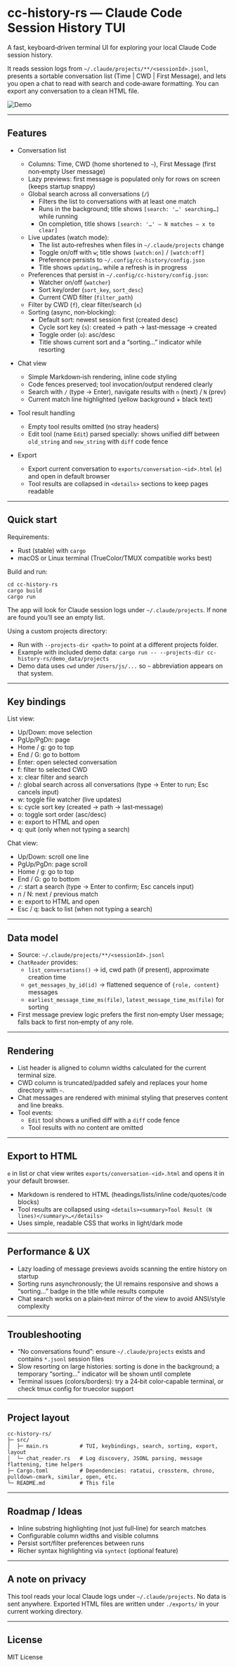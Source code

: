# cc-history-rs — Claude Code Session History TUI

A fast, keyboard‑driven terminal UI for exploring your local Claude Code session history.

It reads session logs from `~/.claude/projects/**/<sessionId>.jsonl`, presents a sortable conversation list (Time | CWD | First Message), and lets you open a chat to read with search and code‑aware formatting. You can export any conversation to a clean HTML file.

![Demo](demo.gif)

---

## Features

- Conversation list
  - Columns: Time, CWD (home shortened to `~`), First Message (first non‑empty User message)
  - Lazy previews: first message is populated only for rows on screen (keeps startup snappy)
  - Global search across all conversations (`/`)
    - Filters the list to conversations with at least one match
    - Runs in the background; title shows `[search: '…' searching…]` while running
    - On completion, title shows `[search: '…' — N matches — x to clear]`
  - Live updates (watch mode):
    - The list auto‑refreshes when files in `~/.claude/projects` change
    - Toggle on/off with `w`; title shows `[watch:on]` / `[watch:off]`
    - Preference persists to `~/.config/cc-history/config.json`
    - Title shows `updating…` while a refresh is in progress
  - Preferences that persist in `~/.config/cc-history/config.json`:
    - Watcher on/off (`watcher`)
    - Sort key/order (`sort_key`, `sort_desc`)
    - Current CWD filter (`filter_path`)
  - Filter by CWD (`f`), clear filter/search (`x`)
  - Sorting (async, non‑blocking):
    - Default sort: newest session first (created desc)
    - Cycle sort key (`s`): created → path → last‑message → created
    - Toggle order (`o`): asc/desc
    - Title shows current sort and a “sorting…” indicator while resorting

- Chat view
  - Simple Markdown‑ish rendering, inline code styling
  - Code fences preserved; tool invocation/output rendered clearly
  - Search with `/` (type → Enter), navigate results with `n` (next) / `N` (prev)
  - Current match line highlighted (yellow background + black text)

- Tool result handling
  - Empty tool results omitted (no stray headers)
  - Edit tool (name `Edit`) parsed specially: shows unified diff between `old_string` and `new_string` with `diff` code fence

- Export
  - Export current conversation to `exports/conversation-<id>.html` (`e`) and open in default browser
  - Tool results are collapsed in `<details>` sections to keep pages readable

---

## Quick start

Requirements:
- Rust (stable) with `cargo`
- macOS or Linux terminal (TrueColor/TMUX compatible works best)

Build and run:
```
cd cc-history-rs
cargo build
cargo run
```

The app will look for Claude session logs under `~/.claude/projects`. If none are found you’ll see an empty list.

Using a custom projects directory:
- Run with `--projects-dir <path>` to point at a different projects folder.
- Example with included demo data: `cargo run -- --projects-dir cc-history-rs/demo_data/projects`
- Demo data uses `cwd` under `/Users/js/...` so `~` abbreviation appears on that system.

---

## Key bindings

List view:
- Up/Down: move selection
- PgUp/PgDn: page
- Home / g: go to top
- End / G: go to bottom
- Enter: open selected conversation
- f: filter to selected CWD
- x: clear filter and search
- /: global search across all conversations (type → Enter to run; Esc cancels input)
- w: toggle file watcher (live updates)
- s: cycle sort key (created → path → last‑message)
- o: toggle sort order (asc/desc)
- e: export to HTML and open
- q: quit (only when not typing a search)

Chat view:
- Up/Down: scroll one line
- PgUp/PgDn: page scroll
- Home / g: go to top
- End / G: go to bottom
- `/`: start a search (type → Enter to confirm; Esc cancels input)
- n / N: next / previous match
- e: export to HTML and open
- Esc / q: back to list (when not typing a search)

---

## Data model

- Source: `~/.claude/projects/**/<sessionId>.jsonl`
- `ChatReader` provides:
  - `list_conversations()` → id, cwd path (if present), approximate creation time
  - `get_messages_by_id(id)` → flattened sequence of `{role, content}` messages
  - `earliest_message_time_ms(file)`, `latest_message_time_ms(file)` for sorting
- First message preview logic prefers the first non‑empty User message; falls back to first non‑empty of any role.

---

## Rendering

- List header is aligned to column widths calculated for the current terminal size.
- CWD column is truncated/padded safely and replaces your home directory with `~`.
- Chat messages are rendered with minimal styling that preserves content and line breaks.
- Tool events:
  - `Edit` tool shows a unified diff with a `diff` code fence
  - Tool results with no content are omitted

---

## Export to HTML

`e` in list or chat view writes `exports/conversation-<id>.html` and opens it in your default browser.

- Markdown is rendered to HTML (headings/lists/inline code/quotes/code blocks)
- Tool results are collapsed using `<details><summary>Tool Result (N lines)</summary>…</details>`
- Uses simple, readable CSS that works in light/dark mode

---

## Performance & UX

- Lazy loading of message previews avoids scanning the entire history on startup
- Sorting runs asynchronously; the UI remains responsive and shows a “sorting…” badge in the title while results compute
- Chat search works on a plain‑text mirror of the view to avoid ANSI/style complexity

---

## Troubleshooting

- “No conversations found”: ensure `~/.claude/projects` exists and contains `*.jsonl` session files
- Slow resorting on large histories: sorting is done in the background; a temporary “sorting…” indicator will be shown until complete
- Terminal issues (colors/borders): try a 24‑bit color‑capable terminal, or check tmux config for truecolor support

---

## Project layout

```
cc-history-rs/
├─ src/
│  ├─ main.rs          # TUI, keybindings, search, sorting, export, layout
│  └─ chat_reader.rs   # Log discovery, JSONL parsing, message flattening, time helpers
├─ Cargo.toml          # Dependencies: ratatui, crossterm, chrono, pulldown-cmark, similar, open, etc.
└─ README.md           # This file
```

---

## Roadmap / Ideas

- Inline substring highlighting (not just full‑line) for search matches
- Configurable column widths and visible columns
- Persist sort/filter preferences between runs
- Richer syntax highlighting via `syntect` (optional feature)

---

## A note on privacy

This tool reads your local Claude logs under `~/.claude/projects`. No data is sent anywhere. Exported HTML files are written under `./exports/` in your current working directory.

---

## License

MIT License
